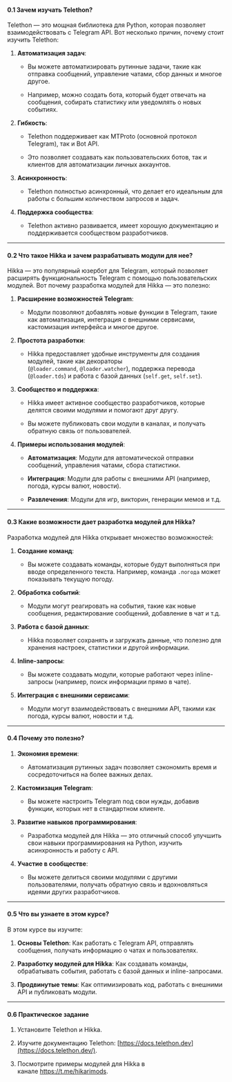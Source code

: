 
#### **0.1 Зачем изучать Telethon?**

Telethon — это мощная библиотека для Python, которая позволяет взаимодействовать с Telegram API. Вот несколько причин, почему стоит изучить Telethon:

1. **Автоматизация задач**:
    
    - Вы можете автоматизировать рутинные задачи, такие как отправка сообщений, управление чатами, сбор данных и многое другое.
        
    - Например, можно создать бота, который будет отвечать на сообщения, собирать статистику или уведомлять о новых событиях.
        
2. **Гибкость**:
    
    - Telethon поддерживает как MTProto (основной протокол Telegram), так и Bot API.
        
    - Это позволяет создавать как пользовательских ботов, так и клиентов для автоматизации личных аккаунтов.
        
3. **Асинхронность**:
    
    - Telethon полностью асинхронный, что делает его идеальным для работы с большим количеством запросов и задач.
        
4. **Поддержка сообщества**:
    
    - Telethon активно развивается, имеет хорошую документацию и поддерживается сообществом разработчиков.
        

---

#### **0.2 Что такое Hikka и зачем разрабатывать модули для нее?**

Hikka — это популярный юзербот для Telegram, который позволяет расширять функциональность Telegram с помощью пользовательских модулей. Вот почему разработка модулей для Hikka — это полезно:

1. **Расширение возможностей Telegram**:
    
    - Модули позволяют добавлять новые функции в Telegram, такие как автоматизация, интеграция с внешними сервисами, кастомизация интерфейса и многое другое.
        
2. **Простота разработки**:
    
    - Hikka предоставляет удобные инструменты для создания модулей, такие как декораторы (`@loader.command`, `@loader.watcher`), поддержка перевода (`@loader.tds`) и работа с базой данных (`self.get`, `self.set`).
        
3. **Сообщество и поддержка**:
    
    - Hikka имеет активное сообщество разработчиков, которые делятся своими модулями и помогают друг другу.
        
    - Вы можете публиковать свои модули в каналах, и получать обратную связь от пользователей.
        
4. **Примеры использования модулей**:
    
    - **Автоматизация**: Модули для автоматической отправки сообщений, управления чатами, сбора статистики.
        
    - **Интеграция**: Модули для работы с внешними API (например, погода, курсы валют, новости).
        
    - **Развлечения**: Модули для игр, викторин, генерации мемов и т.д.
        

---

#### **0.3 Какие возможности дает разработка модулей для Hikka?**

Разработка модулей для Hikka открывает множество возможностей:

1. **Создание команд**:
    
    - Вы можете создавать команды, которые будут выполняться при вводе определенного текста. Например, команда `.погода` может показывать текущую погоду.
        
2. **Обработка событий**:
    
    - Модули могут реагировать на события, такие как новые сообщения, редактирование сообщений, добавление в чат и т.д.
        
3. **Работа с базой данных**:
    
    - Hikka позволяет сохранять и загружать данные, что полезно для хранения настроек, статистики и другой информации.
        
4. **Inline-запросы**:
    
    - Вы можете создавать модули, которые работают через inline-запросы (например, поиск информации прямо в чате).
        
5. **Интеграция с внешними сервисами**:
    
    - Модули могут взаимодействовать с внешними API, такими как погода, курсы валют, новости и т.д.
        

---

#### **0.4 Почему это полезно?**

1. **Экономия времени**:
    
    - Автоматизация рутинных задач позволяет сэкономить время и сосредоточиться на более важных делах.
        
2. **Кастомизация Telegram**:
    
    - Вы можете настроить Telegram под свои нужды, добавив функции, которых нет в стандартном клиенте.
        
3. **Развитие навыков программирования**:
    
    - Разработка модулей для Hikka — это отличный способ улучшить свои навыки программирования на Python, изучить асинхронность и работу с API.
        
4. **Участие в сообществе**:
    
    - Вы можете делиться своими модулями с другими пользователями, получать обратную связь и вдохновляться идеями других разработчиков.
        

---

#### **0.5 Что вы узнаете в этом курсе?**

В этом курсе вы изучите:

1. **Основы Telethon**: Как работать с Telegram API, отправлять сообщения, получать информацию о чатах и пользователях.
    
2. **Разработку модулей для Hikka**: Как создавать команды, обрабатывать события, работать с базой данных и inline-запросами.
    
3. **Продвинутые темы**: Как оптимизировать код, работать с внешними API и публиковать модули.
    

---

#### **0.6 Практическое задание**

1. Установите Telethon и Hikka.
    
2. Изучите документацию Telethon: [https://docs.telethon.dev](https://docs.telethon.dev/).
    
3. Посмотрите примеры модулей для Hikka в канале https://t.me/hikarimods.